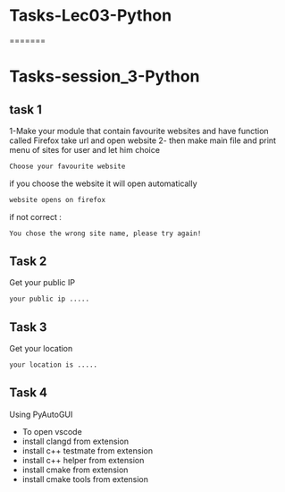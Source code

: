 # Tasks-Lec03-Python
=======
# Tasks-session_3-Python


## task 1

1-Make your module that contain favourite websites and have function 
called Firefox take url and open website 
2- then make main file and print menu of sites for user and let him choice


```bash
Choose your favourite website
```
if you choose the website it will open automatically

```bash
website opens on firefox
```
if not correct :
```bash
You chose the wrong site name, please try again!
```
##



## Task 2

Get your public IP


```bash
your public ip .....
```
##

## Task 3

Get your location 

```bash
your location is .....
```

##

## Task 4

Using PyAutoGUI 
- To open vscode 
- install clangd from extension
- install c++ testmate  from extension
- install c++ helper  from extension
- install cmake  from extension
- install cmake tools  from extension
